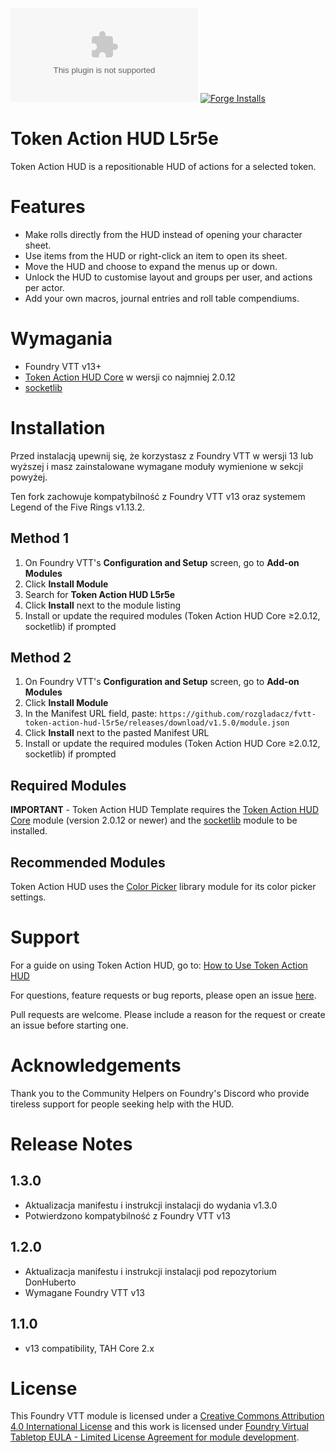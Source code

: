 ![Downloads](https://img.shields.io/github/downloads/rozgladacz/fvtt-token-action-hud-l5r5e/latest/module.zip?color=2b82fc&label=DOWNLOADS&style=for-the-badge) [![Forge Installs](https://img.shields.io/badge/dynamic/json?label=Forge%20Installs&query=package.installs&suffix=%25&url=https%3A%2F%2Fforge-vtt.com%2Fapi%2Fbazaar%2Fpackage%2Ftoken-action-hud-l5r5e&colorB=448d34&style=for-the-badge)](https://forge-vtt.com/bazaar#package=token-action-hud-l5r5e)

# Token Action HUD L5r5e

Token Action HUD is a repositionable HUD of actions for a selected token.

# Features
- Make rolls directly from the HUD instead of opening your character sheet.
- Use items from the HUD or right-click an item to open its sheet.
- Move the HUD and choose to expand the menus up or down.
- Unlock the HUD to customise layout and groups per user, and actions per actor.
- Add your own macros, journal entries and roll table compendiums.

# Wymagania

- Foundry VTT v13+
- [Token Action HUD Core](https://foundryvtt.com/packages/token-action-hud-core) w wersji co najmniej 2.0.12
- [socketlib](https://foundryvtt.com/packages/socketlib)

# Installation

Przed instalacją upewnij się, że korzystasz z Foundry VTT w wersji 13 lub wyższej i masz zainstalowane wymagane moduły wymienione w sekcji powyżej.

Ten fork zachowuje kompatybilność z Foundry VTT v13 oraz systemem Legend of the Five Rings v1.13.2.

## Method 1
1. On Foundry VTT's **Configuration and Setup** screen, go to **Add-on Modules**
2. Click **Install Module**
3. Search for **Token Action HUD L5r5e**
4. Click **Install** next to the module listing
5. Install or update the required modules (Token Action HUD Core ≥2.0.12, socketlib) if prompted

## Method 2
1. On Foundry VTT's **Configuration and Setup** screen, go to **Add-on Modules**
2. Click **Install Module**
3. In the Manifest URL field, paste: `https://github.com/rozgladacz/fvtt-token-action-hud-l5r5e/releases/download/v1.5.0/module.json`
4. Click **Install** next to the pasted Manifest URL
5. Install or update the required modules (Token Action HUD Core ≥2.0.12, socketlib) if prompted

## Required Modules

**IMPORTANT** - Token Action HUD Template requires the [Token Action HUD Core](https://foundryvtt.com/packages/token-action-hud-core) module (version 2.0.12 or newer) and the [socketlib](https://foundryvtt.com/packages/socketlib) module to be installed.

## Recommended Modules
Token Action HUD uses the [Color Picker](https://foundryvtt.com/packages/color-picker) library module for its color picker settings.

# Support

For a guide on using Token Action HUD, go to: [How to Use Token Action HUD](https://github.com/Larkinabout/fvtt-token-action-hud-core/wiki/How-to-Use-Token-Action-HUD)

For questions, feature requests or bug reports, please open an issue [here](https://github.com/rozgladacz/fvtt-token-action-hud-l5r5e/issues).

Pull requests are welcome. Please include a reason for the request or create an issue before starting one.

# Acknowledgements

Thank you to the Community Helpers on Foundry's Discord who provide tireless support for people seeking help with the HUD.

# Release Notes

## 1.3.0

- Aktualizacja manifestu i instrukcji instalacji do wydania v1.3.0
- Potwierdzono kompatybilność z Foundry VTT v13

## 1.2.0

- Aktualizacja manifestu i instrukcji instalacji pod repozytorium DonHuberto
- Wymagane Foundry VTT v13

## 1.1.0

- v13 compatibility, TAH Core 2.x

# License

This Foundry VTT module is licensed under a [Creative Commons Attribution 4.0 International License](https://creativecommons.org/licenses/by/4.0/) and this work is licensed under [Foundry Virtual Tabletop EULA - Limited License Agreement for module development](https://foundryvtt.com/article/license/).
